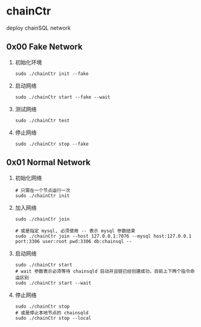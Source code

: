 # chainCtr
deploy chainSQL network



## 0x00 Fake Network

1. 初始化环境

   ```
   sudo ./chainCtr init --fake
   ```

2. 启动网络

   ```
   sudo ./chainCtr start --fake --wait
   ```

3. 测试网络

   ```
   sudo ./chainCtr test
   ```

4. 停止网络

   ```
   sudo ./chainCtr stop --fake
   ```

## 0x01 Normal Network

1. 初始化网络

   ```
   # 只需在一个节点运行一次
   sudo ./chainCtr init
   ```

2. 加入网络

   ```
   sudo ./chainCtr join
   
   # 或是指定 mysql, 必须使用 -- 表示 mysql 参数结束
   sudo ./chainCtr join --host 127.0.0.1:7076 --mysql host:127.0.0.1 port:3306 user:root pwd:3306 db:chainsql --
   ```

3. 启动网络

   ```
   sudo ./chainCtr start
   # wait 参数表示必须等待 chainsqld 启动并且链已经创建成功，目前上下两个指令命运区别
   sudo ./chainCtr start --wait
   ```

4. 停止网络

   ```
   sudo ./chainCtr stop
   # 或是停止本地节点的 chainsqld
   sudo ./chainCtr stop --local
   ```
